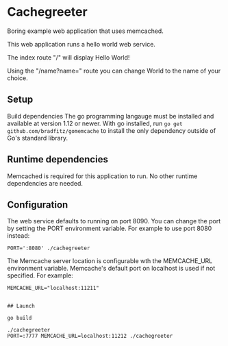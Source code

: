 Cachegreeter
============

Boring example web application that uses memcached.

This web application runs a hello world web service.

The index route "/" will display Hello World!

Using the "/name?name=" route you can change World to the name of your choice.

## Setup

Build dependencies
The go programming langauge must be installed and available at version 1.12 or newer.
With go installed, run `go get github.com/bradfitz/gomemcache` to install the only dependency outside of Go's standard library.

## Runtime dependencies

Memcached is required for this application to run. No other runtime dependencies are needed.

## Configuration

The web service defaults to running on port 8090. You can change the port by setting the PORT environment variable. For example to use port 8080 instead:
```
PORT=':8080' ./cachegreeter
```

The Memcache server location is configurable wth the MEMCACHE_URL environment variable. Memcache's default port on localhost is used if not specified.
For example:
```
MEMCACHE_URL="localhost:11211"


## Launch

go build

./cachegreeter
PORT=:7777 MEMCACHE_URL=localhost:11212 ./cachegreeter
